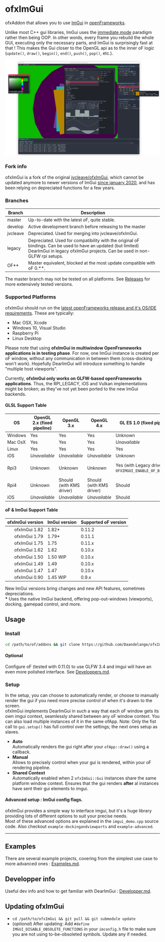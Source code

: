 # ofxImGui

ofxAddon that allows you to use [ImGui](https://github.com/ocornut/imgui) in [openFrameworks](https://github.com/openframeworks/openFrameworks).

Unlike most C++ gui libraries, ImGui uses the [immediate mode](https://en.wikipedia.org/wiki/Immediate_mode_(computer_graphics)) paradigm rather then being OOP. In other words, every frame you rebuild the whole GUI, executing only the necessary parts, and ImGui is surprisingly fast at that ! This makes the Gui closer to the OpenGL api as to the inner oF logic (`update()`, `draw()`, `begin()`, `end()`, `push()`, `pop()`, etc.).

![Screenshot](images/Screenshot.png)

### Fork info
ofxImGui is a fork of the original [jvcleave/ofxImGui](https://github.com/jvcleave/ofxImGui), which cannot be updated anymore to newer versions of ImGui [since january 2020](https://github.com/ocornut/imgui/releases/tag/v1.80), and has been relying on depreciated functions for a few years.   

### Branches
| Branch   | Description |
| ---------|-------------|
| master   | Up-to-date with the latest oF, quite stable. |
| develop  | Active development branch before releasing to the master |
| jvcleave | Depreciated. Used for merging into jvcleave/ofxImGui. |
| legacy   | Depreciated. Used for compatibility with the original oF bindings. Can be used to have an updated (but limited) DearImGui in legacy ofxImGui projects. Can be used in non-GLFW rpi setups. |
| OF**     | Master equivalent, blocked at the most update compatible with oF 0.**. |

The master branch may not be tested on all platforms. See [Releases](https://github.com/daandelange/ofxImGui/releases/) for more extensively tested versions.


### Supported Platforms
ofxImGui should run on the [latest openFrameworks release and it's OS/IDE requirements](https://openframeworks.cc/download/). These are typically:

 - Mac OSX, Xcode
 - Windows 10, Visual Studio
 - Raspberry Pi
 - Linux Desktop

 Please note that using **ofxImGui in multiwindow OpenFrameworks applications is in testing phase**. For now, one ImGui instance is created per oF window, without any communication in between them (cross-docking won't work). Hopefully DearImGui will introduce something to handle "multiple host viewports".

 Currently, **ofxImGui only works on GLFW-based openFrameworks applications**. Thus, the RPI_LEGACY, iOS and Vulkan implementations might be broken; as they've not yet been ported to the new ImGui backends.

#### GLSL Support Table

| OS | OpenGL 2.x (fixed pipeline) | OpenGL 3.x  | OpenGL 4.x | GL ES 1.0 (fixed pipeline) | GL ES 2.0 |
|---|---|---|---|---|---|
| Windows | Yes | Yes | Yes | Unknown | Unknown |
| Mac OsX | Yes | Yes | Yes |  *Unavailable* | *Unavailable* |
| Linux | Yes | Yes | Yes | Yes | Yes |
| iOS | *Unavailable* | *Unavailable* | *Unavailable* | Unknown | Unknown |
| Rpi3 | Unknown | Unknown | Unknown | Yes (with Legacy driver and `OFXIMGUI_ENABLE_OF_BINDINGS`) | Yes (KMS and Legacy driver) |
| Rpi4 | Unknown | Should (with KMS driver) | Should (with KMS driver) | Should | Should |
| iOS | *Unavailable* | *Unavailable* | *Unavailable* | Should | Should |

#### oF & ImGui Support Table
| ofxImGui version  | ImGui version | Supported oF version |
|------------------:|---------------|----------------------|
| ofxImGui 1.82     | 1.82*         | 0.11.2 |
| ofxImGui 1.79     | 1.79*         | 0.11.1 |
| ofxImGui 1.75     | 1.75          | 0.11.x |
| ofxImGui 1.62     | 1.62          | 0.10.x | 
| ofxImGui 1.50     | 1.50 WIP      | 0.10.x |
| ofxImGui 1.49     | 1.49          | 0.10.x |
| ofxImGui 1.47     | 1.47          | 0.10.x |
| ofxImGui 0.90     | 1.45 WIP      | 0.9.x  |

New ImGui versions bring changes and new API features, sometimes depreciations.  
__*__ Uses the native ImGui backend, offering pop-out-windows (viewports), docking, gamepad control, and more.

## Usage

### Install
````bash
cd /path/to/of/addons && git clone https://github.com/Daandelange/ofxImGui.git
````

#### Optional
Configure oF (tested with 0.11.0) to use GLFW 3.4 and imgui will have an even more polished interface. See [Developpers.md](./Developpers.md).

### Setup
In the setup, you can choose to automatically render, or choose to manually render the gui if you need more precise control of when it's drawn to the screen.  
ofxImGui implements DearImGui in such a way that each oF window gets its own imgui context, seamlessly shared between any oF window context. You can also load multiple instances of it in the same ofApp. Note: Only the fist call to `gui.setup()` has full control over the settings; the next ones setup as slaves.
- **Auto**  
Automatically renders the gui right after your `ofApp::draw()` using a callback.
- **Manual**  
Allows to precisely control when your gui is rendered, within your oF rendering pipeline.
- **Shared Context**  
Automatically enabled when 2 `ofxImGui::Gui` instances share the same platform window context. Ensures that the gui renders **after** al instances have sent their gui elements to imgui.

#### Advanced setup : ImGui config flags.
ofxImGui provides a simple way to interface imgui, but it's a huge library providing lots of different options to suit your precise needs.  
Most of these advanced options are explained in the `imgui_demo.cpp` source code. Also checkout `example-dockingandviewports` and `example-advanced`.

- - - -

## Examples
There are several example projects, covering from the simplest use case to more advanced ones : [Examples.md](./Examples.md).

## Developper info
Useful dev info and how to get familiar with DearImGui : [Developper.md](./Developpers.md).

## Updating ofxImGui
- `cd /path/to/ofxImGui && git pull && git submodule update`
- (*optional*) After updating: Add `#define IMGUI_DISABLE_OBSOLETE_FUNCTIONS` in your `imconfig.h` file to make sure you are not using to-be-obsoleted symbols. Update any if needed.


